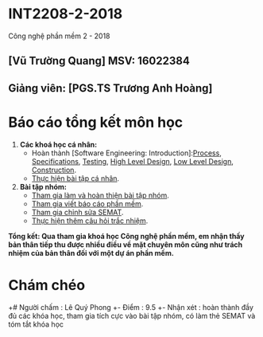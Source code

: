 # INT2208-2-2018
Công nghệ phần mềm 2 - 2018 

## [Vũ Trường Quang] MSV: 16022384
## Giảng viên: [PGS.TS Trương Anh Hoàng]

# Báo cáo tổng kết môn học

1. **Các khoá học cá nhân:**
	- Hoàn thành [Software Engineering: Introduction]:[Process](https://github.com/truonganhhoang/INT2208-2-2018/blob/master/VuTruongQuang/Process.png), [Specifications](https://github.com/truonganhhoang/INT2208-2-2018/blob/master/VuTruongQuang/Specifications.png), [Testing](https://github.com/truonganhhoang/INT2208-2-2018/blob/master/VuTruongQuang/Testing.png), [High Level Design](https://github.com/truonganhhoang/INT2208-2-2018/blob/master/VuTruongQuang/HighLevelDesign.png), [Low Level Design](https://github.com/truonganhhoang/INT2208-2-2018/blob/master/VuTruongQuang/LowLevelDesign.png), [Construction](https://github.com/truonganhhoang/INT2208-2-2018/blob/master/VuTruongQuang/Construction.png).
	- [Thực hiện bài tập cá nhân](https://github.com/truonganhhoang/INT2208-2-2018/tree/master/VuTruongQuang/BaiTapTuan6).
2. **Bài tập nhóm:**
	- [Tham gia làm và hoàn thiện bài tập nhóm](https://github.com/truonganhhoang/INT2208-2-2018/tree/master/nhom-Godlike).
	- [Tham gia viết báo cáo phần mềm](https://docs.google.com/document/d/1jxZrdrKvUkhwznJtMUbAAIFMN1IjJ08kxhzoXS5SdOg/edit).
	- [Tham gia chỉnh sửa SEMAT](https://docs.google.com/spreadsheets/d/1JUClzRNIV7NBBZWjW0jDezWsuaY012RpdTOaaJ9rK9s/edit#gid=0).
	- [Thực hiện thêm câu hỏi trắc nhiệm](https://docs.google.com/spreadsheets/d/1nYhXQ4Zyw5RZxdw37dMWKhO-TpJ7bJgl2-mVbd6kjq4/htmlview#).

**Tổng kết: Qua tham gia khoá học Công nghệ phần mềm, em nhận thấy bản thân tiếp thu được nhiều điều về mặt chuyên môn cũng như trách nhiệm của bản thân đối với một dự án phần mềm.**


# Chám chéo 
+# Người chấm : Lê Quý Phong
+- Điểm : 9.5
+- Nhận xét : hoàn thành đầy đủ các khóa học, tham gia tích cực vào bài tập nhóm, có làm thẻ SEMAT và tóm tắt khóa học
